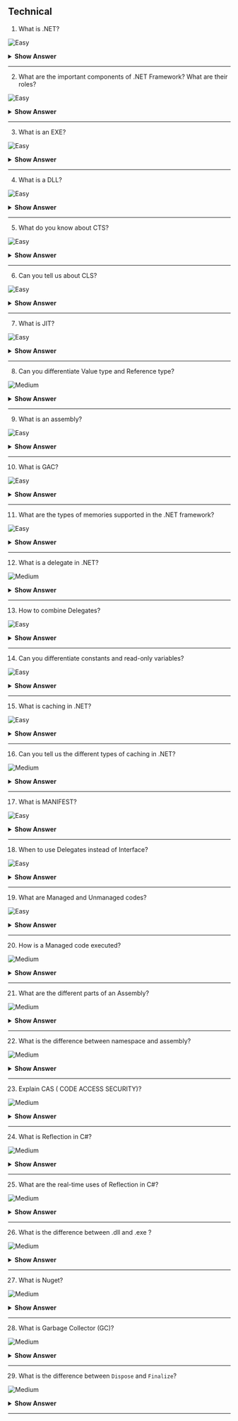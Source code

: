 ## Technical

1. What is .NET?

![Easy](https://github.com/revaturelabs/interviewquestions/blob/dev/InterviewSpecificQuestions/ComplexityTags/simple%20(2).svg)

<details> <summary> <b> Show Answer </b> </summary>

<blockquote> 
    
.NET is a free, cross-platform, open-source developer platform for building many kinds of applications. .NET is built on a high-performance runtime that is used in production by many high-scale apps.

**Cloud apps**

 - Cloud native apps
 - Console apps
 - Serverless functions in the cloud
 - Web apps, web APIs, and microservices
 - Cross-platform client apps

**Desktop apps**

 - Games
 - Mobile apps
 - Windows apps

**Windows Desktop apps**

 - Windows Forms
 - Windows WPF
 - Universal Windows Platform (UWP)
 - Windows services

**Other app types**

 - Machine learning
 - Internet of Things (IoT)

</blockquote>

</details>

---

2. What are the important components of .NET Framework? What are their roles?

![Easy](https://github.com/revaturelabs/interviewquestions/blob/dev/InterviewSpecificQuestions/ComplexityTags/simple%20(2).svg)

<details> <summary> <b> Show Answer </b> </summary>

<blockquote> 

**CLR** 
- `Common Language Runtime (CLR)` manages the execution of programs written in any language that uses the .NET Framework, for example C#, VB.Net, F# and so on. 
- CLR does various operations like memory management, security checks etc.

**CTS** 
- `CTS stands for Common Type System`. It has a set of rules which state how a data type should be declared, defined and used in the program. For example, int, string, double, all are types managed by CTS.

**CLS**
- `CLS stands for Common Language Specification` and it is a subset of CTS. It defines a set of rules and restrictions that every language must follow which runs under .NET framework. For example, you write a program in different .NET languages C#, VB.NET, J# but if their logic and output is same, then the compiled output assembly will be same for all of them.

**FCL or BCL** 
- `Framework Class Library` is the collection of classes, namespaces, interfaces and value types that are used for .NET applications. For example, String class and its methods like Replace, Substring is provided by .NET framework only and it resides in Base or Framework class library.


</blockquote>

</details>

---

3. What is an EXE?

![Easy](https://github.com/revaturelabs/interviewquestions/blob/dev/InterviewSpecificQuestions/ComplexityTags/simple%20(2).svg)

<details> <summary> <b> Show Answer </b> </summary>

<blockquote> 

- EXE is an executable file that runs the application for which it is designed. 
- An EXE is produced when we build an application. 
- That's why the assemblies are loaded directly when we run an EXE. But an EXE cannot be shared with the other applications.

</blockquote>

</details>

---

4. What is a DLL?

![Easy](https://github.com/revaturelabs/interviewquestions/blob/dev/InterviewSpecificQuestions/ComplexityTags/simple%20(2).svg)

<details> <summary> <b> Show Answer </b> </summary>

<blockquote> 

Dynamic Link Library (DLL) is a library that consists of code that needs to be hidden. The code is encapsulated inside this library. An application can consist of many DLLs which can be shared with the other programs and applications.

</blockquote>

</details>

---

5. What do you know about CTS?

![Easy](https://github.com/revaturelabs/interviewquestions/blob/dev/InterviewSpecificQuestions/ComplexityTags/simple%20(2).svg)

<details> <summary> <b> Show Answer </b> </summary>

<blockquote> 

The common type system defines how types are declared, used, and managed in the common language runtime, and is also an important part of the runtime's support for cross-language integration. The common type system performs the following functions:

- Establishes a framework that helps enable cross-language integration, type safety, and high-performance code execution.

- Provides an object-oriented model that supports the complete implementation of many programming languages.

- Defines rules that languages must follow, which helps ensure that objects written in different languages can interact with each other.

- Provides a library that contains the primitive data types (such as Boolean, Byte, Char, Int32, and UInt64) used in application development.

</blockquote>

</details>

---

6. Can you tell us about CLS?

![Easy](https://github.com/revaturelabs/interviewquestions/blob/dev/InterviewSpecificQuestions/ComplexityTags/simple%20(2).svg)

<details> <summary> <b> Show Answer </b> </summary>

<blockquote> 

CLS defines a set of features that are needed by many common applications. It also provides a sort of recipe for any language that is implemented on top of .NET on what it needs to support.

CLS is a subset of the CTS. This means that all of the rules in the CTS also apply to the CLS, unless the CLS rules are more strict. If a component is built using only the rules in the CLS, that is, it exposes only the CLS features in its API, it is said to be CLS-compliant. For instance, the `<framework-librares>` are CLS-compliant precisely because they need to work across all of the languages that are supported on .NET

</blockquote>

</details>

---

7. What is JIT?

![Easy](https://github.com/revaturelabs/interviewquestions/blob/dev/InterviewSpecificQuestions/ComplexityTags/simple%20(2).svg)

<details> <summary> <b> Show Answer </b> </summary>

<blockquote> 

- JIT stands for Just In Time. JIT is a compiler that converts Intermediate Language to a Native code.
- The code is converted into Native language during execution. Native code is nothing but hardware specifications that can be read by the CPU. The native code can be stored so that it is accessible for subsequent calls.

</blockquote>

</details>

---

8. Can you differentiate Value type and Reference type?

![Medium](https://github.com/revaturelabs/interviewquestions/blob/dev/InterviewSpecificQuestions/ComplexityTags/Medium%20(2).svg)

<details> <summary> <b> Show Answer </b> </summary>

<blockquote> 

- A value type holds a data value within its own memory space. A reference type holds a pointer to another memory location that holds the data.
- In value type, the value is copied to the new location, so there are two identical copies of the same value in the memory. In reference type, the reference is copied while the actual value remains the same.
- A value type is stored in the stack. A reference type is stored on the heap.

**Examples**: The int, float, double, struct, enum are some examples of value types. The class, array, interface are some examples of reference types.

</blockquote>

</details>

---

9. What is an assembly?

![Easy](https://github.com/revaturelabs/interviewquestions/blob/dev/InterviewSpecificQuestions/ComplexityTags/simple%20(2).svg)

<details> <summary> <b> Show Answer </b> </summary>

<blockquote> 

- Assembly is unit of deployment like EXE or a DLL. When you create a code and build the solution then the .NET Framework convert it into assembly which you can see inside bin folder. 

- There are 3 types of assemblies:
  - `1. PRIVATE ASSEMBLY` - A private assembly is normally used by a single application only. It is not accessible outside.
  - `2. SHARED ASSEMBLY` - Shared assemblies are usually libraries of code, which multiple applications will use.A shared assembly is normally stored in the global assembly cache.
  - `3. SATELLITE ASSEMBLY` - A satellite Assembly is defined as an assembly with resources only, no executable code.

</blockquote>

</details>

---

10. What is GAC?

![Easy](https://github.com/revaturelabs/interviewquestions/blob/dev/InterviewSpecificQuestions/ComplexityTags/simple%20(2).svg)

<details> <summary> <b> Show Answer </b> </summary>

<blockquote> 

- GAC stands for `Global Assembly Cache`. 
- GAC is the place where shared assemblies get stored in a system.

</blockquote>

</details>

---

11. What are the types of memories supported in the .NET framework?

![Easy](https://github.com/revaturelabs/interviewquestions/blob/dev/InterviewSpecificQuestions/ComplexityTags/simple%20(2).svg)

<details> <summary> <b> Show Answer </b> </summary>

<blockquote>

Two types of memories are present in .NET. They are:
- **Stack**: Stack is a stored-value type that keeps track of each executing thread and its location. It is used for static memory allocation.

- **Heap**: Heap is a stored reference type that keeps track of the more precise objects or data. It is used for dynamic memory allocation.

</blockquote>

</details>

---

12. What is a delegate in .NET?

![Medium](https://github.com/revaturelabs/interviewquestions/blob/dev/InterviewSpecificQuestions/ComplexityTags/Medium%20(2).svg)

<details> <summary> <b> Show Answer </b> </summary>

<blockquote>

A delegate is a type that represents references to methods with a particular parameter list and return type. When you instantiate a delegate, you can associate its instance with any method with a compatible signature and return type. You can invoke (or call) the method through the delegate instance.

Delegates are used to pass methods as arguments to other methods. Event handlers are nothing more than methods that are invoked through delegates. You create a custom method, and a class such as a windows control can call your method when a certain event occurs. The following example shows a delegate declaration:

```C#

public delegate int PerformCalculation(int x, int y);

```

Any method from any accessible class or struct that matches the delegate type can be assigned to the delegate. The method can be either static or an instance method. This flexibility means you can programmatically change method calls, or plug new code into existing classes.

</blockquote>

</details>

---

13. How to combine Delegates?

![Easy](https://github.com/revaturelabs/interviewquestions/blob/dev/InterviewSpecificQuestions/ComplexityTags/simple%20(2).svg)

<details> <summary> <b> Show Answer </b> </summary>

<blockquote>

A useful property of delegate objects is that multiple objects can be assigned to one delegate instance by using the `+` operator. The multicast delegate contains a list of the assigned delegates. When the multicast delegate is called, it invokes the delegates in the list, in order. Only delegates of the same type can be combined.

The `-` operator can be used to remove a component delegate from a multicast delegate.

Example:
```C#
using System;

// Define a custom delegate that has a string parameter and returns void.
delegate void CustomDel(string s);

class TestClass
{
    // Define two methods that have the same signature as CustomDel.
    static void Hello(string s)
    {
        Console.WriteLine($"  Hello, {s}!");
    }

    static void Goodbye(string s)
    {
        Console.WriteLine($"  Goodbye, {s}!");
    }

    static void Main()
    {
        // Declare instances of the custom delegate.
        CustomDel hiDel, byeDel, multiDel, multiMinusHiDel;

        // In this example, you can omit the custom delegate if you
        // want to and use Action<string> instead.
        //Action<string> hiDel, byeDel, multiDel, multiMinusHiDel;

        // Initialize the delegate object hiDel that references the
        // method Hello.
        hiDel = Hello;

        // Initialize the delegate object byeDel that references the
        // method Goodbye.
        byeDel = Goodbye;

        // The two delegates, hiDel and byeDel, are combined to
        // form multiDel.
        multiDel = hiDel + byeDel;

        // Remove hiDel from the multicast delegate, leaving byeDel,
        // which calls only the method Goodbye.
        multiMinusHiDel = multiDel - hiDel;

        Console.WriteLine("Invoking delegate hiDel:");
        hiDel("A");
        Console.WriteLine("Invoking delegate byeDel:");
        byeDel("B");
        Console.WriteLine("Invoking delegate multiDel:");
        multiDel("C");
        Console.WriteLine("Invoking delegate multiMinusHiDel:");
        multiMinusHiDel("D");
    }
}
```

**Output:**

Invoking delegate hiDel:

  Hello, A!

Invoking delegate byeDel:

  Goodbye, B!

Invoking delegate multiDel:

  Hello, C!

  Goodbye, C!

Invoking delegate multiMinusHiDel:

  Goodbye, D!


</blockquote>

</details>

---

14. Can you differentiate constants and read-only variables?

![Easy](https://github.com/revaturelabs/interviewquestions/blob/dev/InterviewSpecificQuestions/ComplexityTags/simple%20(2).svg)

<details> <summary> <b> Show Answer </b> </summary>

<blockquote>

Constant fields are created using the const keyword and their value remains the same throughout the program. The Read-only fields are created using a read-only keyword and their value can be changed. Const is a compile-time constant while Read-only is a runtime constant.  

</blockquote>

</details>

---

15. What is caching in .NET?

![Easy](https://github.com/revaturelabs/interviewquestions/blob/dev/InterviewSpecificQuestions/ComplexityTags/simple%20(2).svg)

<details> <summary> <b> Show Answer </b> </summary>

<blockquote>

Caching is the act of storing data in an intermediate-layer, making subsequent data retrievals faster. Conceptually, caching is a performance optimization strategy and design consideration. Caching can significantly improve app performance by making infrequently changing (or expensive to retrieve) data more readily available. 

</blockquote>

</details>

---

16. Can you tell us the different types of caching in .NET?

![Medium](https://github.com/revaturelabs/interviewquestions/blob/dev/InterviewSpecificQuestions/ComplexityTags/simple%20(2).svg)

<details> <summary> <b> Show Answer </b> </summary>

<blockquote>

There are 3 types of caches in .NET:

- In-Memory Cache
- Persistent in-process Cache
- Distributed Cache

</blockquote>

</details>

---

17. What is MANIFEST?

![Easy](https://github.com/revaturelabs/interviewquestions/blob/dev/InterviewSpecificQuestions/ComplexityTags/simple%20(2).svg)

<details> <summary> <b> Show Answer </b> </summary>

<blockquote>

Assembly metadata is stored in Manifest. Manifest contains all the metadata needed to do the following things 

- Version of assembly.
- Security identity.
- Scope of the assembly.
- Resolve references to resources and classes.


</blockquote>

</details>

---

18. When to use Delegates instead of Interface?

![Easy](https://github.com/revaturelabs/interviewquestions/blob/dev/InterviewSpecificQuestions/ComplexityTags/simple%20(2).svg)

<details> <summary> <b> Show Answer </b> </summary>

<blockquote>

Both delegates and interfaces enable a class designer to separate type declarations and implementation. A given interface can be inherited and implemented by any class or struct. A delegate can be created for a method on any class, as long as the method fits the method signature for the delegate. An interface reference or a delegate can be used by an object that has no knowledge of the class that implements the interface or delegate method. 

**Use a delegate in the following circumstances:**

- An eventing design pattern is used.
- It is desirable to encapsulate a static method.
- The caller has no need to access other properties, methods, or interfaces on the object implementing the method.
- Easy composition is desired.
- A class may need more than one implementation of the method.

**Use an interface in the following circumstances:**

- There is a group of related methods that may be called.
- A class only needs one implementation of the method.
- The class using the interface will want to cast that interface to other interface or class types.
- The method being implemented is linked to the type or identity of the class: for example, comparison methods.

</blockquote>

</details>

---

19. What are Managed and Unmanaged codes?

![Easy](https://github.com/revaturelabs/interviewquestions/blob/dev/InterviewSpecificQuestions/ComplexityTags/simple%20(2).svg)

<details> <summary> <b> Show Answer </b> </summary>

<blockquote>

Managed code is just that a code whose execution is managed by a runtime. In this case, the runtime in question is called the Common Language Runtime or CLR, regardless of the implementation (for example, Mono, .NET Framework, or .NET Core/.NET 5+). CLR is in charge of taking the managed code, compiling it into machine code and then executing it. On top of that, runtime provides several important services such as automatic memory management, security boundaries, type safety etc.

In the unmanaged world, the programmer is in charge of pretty much everything. The actual program is, essentially, a binary that the operating system (OS) loads into memory and starts. Everything else, from memory management to security considerations are a burden of the programmer.

</blockquote>

</details>

---

20. How is a Managed code executed?

![Medium](https://github.com/revaturelabs/interviewquestions/blob/dev/InterviewSpecificQuestions/ComplexityTags/Medium%20(2).svg)

<details> <summary> <b> Show Answer </b> </summary>

<blockquote>

The steps for executing a managed code are as follows:

- Choose a language compiler depending on the language of the code.
- Convert the code into Intermediate language using its own compiler.
- The IL is then targeted to CLR which converts the code into native code using JIT.
- Execution of Native code.

</blockquote>

</details>

---

21. What are the different parts of an Assembly?

![Medium](https://github.com/revaturelabs/interviewquestions/blob/dev/InterviewSpecificQuestions/ComplexityTags/Medium%20(2).svg)

<details> <summary> <b> Show Answer </b> </summary>

<blockquote>

The different parts of an Assembly are:

i. Manifest: Also known as the assembly metadata, it has information about the version of an assembly.

ii. Type Metadata: Binary information of the program.

iii. MSIL: Microsoft Intermediate Language code.

iv. Resources: List of related files.

</blockquote>

</details>

---

22. What is the difference between namespace and assembly?

![Medium](https://github.com/revaturelabs/interviewquestions/blob/dev/InterviewSpecificQuestions/ComplexityTags/Medium%20(2).svg)

<details> <summary> <b> Show Answer </b> </summary>

<blockquote>

Following are the differences between namespace and assembly:

- Assembly is physical grouping of logical units, Namespace, logically groups
classes.
- Namespace can span multiple assembly.


</blockquote>

</details>

---

23. Explain CAS ( CODE ACCESS SECURITY)?

![Medium](https://github.com/revaturelabs/interviewquestions/blob/dev/InterviewSpecificQuestions/ComplexityTags/Medium%20(2).svg)

<details> <summary> <b> Show Answer </b> </summary>

<blockquote>

.Net provides a security model that prevents unauthorized access to resources. CAS is a part of that security model. CAS is present in the CLR. It enables the users to set permissions at a granular level for the code.


</blockquote>

</details>

---

24. What is Reflection in C#?

![Medium](https://github.com/revaturelabs/interviewquestions/blob/dev/InterviewSpecificQuestions/ComplexityTags/Medium%20(2).svg)

<details> <summary> <b> Show Answer </b> </summary>

<blockquote>

Reflection is needed when we want to determine or inspect the content of an assembly. Here, content means the metadata of an assembly like what are the methods in that assembly, what are the properties in that assembly, are they public, are they private, etc.

For example, one of the biggest implementations of Reflection is Visual Studio itself. Suppose, in visual studio, we create an object of the String class, and when we press obj. then visual studio intelligence showing all the properties, methods, fields, etc of that object. And this is possible because of Reflection in C#.

</blockquote>

</details>

---

25. What are the real-time uses of Reflection in C#?

![Medium](https://github.com/revaturelabs/interviewquestions/blob/dev/InterviewSpecificQuestions/ComplexityTags/Medium%20(2).svg)

<details> <summary> <b> Show Answer </b> </summary>

<blockquote>

- If we are creating applications like Visual Studio Editors where you want to show internal details 
i.e.. Metadata of an object using Intelligence.
- In unit testing sometimes, we need to invoke private methods to test whether the private members are working properly or not.
- Sometimes we would like to dump properties, methods, and assembly references to a file or probably show it on a screen.
- Late binding can also be achieved by using Reflection in C#. We can use reflection to dynamically create an instance of a type, about which we don’t have any information at compile time. So, Reflection enables us to use code that is not available at compile time.
- Consider an example where we have two alternate implementations of an interface. We want to allow the user to pick one or the other using a config file. With reflection, we can simply read the name of the class whose implementation we want to use from the config file and instantiate an instance of that class. This is another example of late binding using reflection.

</blockquote>
  
</details>

---

26. What is the difference between .dll and .exe ?

![Medium](https://github.com/revaturelabs/interviewquestions/blob/dev/InterviewSpecificQuestions/ComplexityTags/Medium%20(2).svg)

<details> <summary> <b> Show Answer </b> </summary>

<blockquote>

Both .dll and .exe are binary files. 

DLL: Dynamic Link Library, its a library of functions. DLL files do not have an entry point-start up function(main function from where program execution starts).  It is loaded dynamically with in a process execution hence it is a in process component. DLLs are faster in performance  as compared to EXEs.  If exceptions are not handeled with in functions of DLL then it will cause process to terminate. 

EXE: Executable files, it is also a library of functions but they do have an entry point from where the program execution starts. It is an out of process component. slower in performance as compared to DLLs.

</blockquote>

</details>

---

27. What is Nuget?

![Medium](https://github.com/revaturelabs/interviewquestions/blob/dev/InterviewSpecificQuestions/ComplexityTags/Medium%20(2).svg)

<details> <summary> <b> Show Answer </b> </summary>

<blockquote>

For .NET (including .NET Core), the Microsoft-supported mechanism for sharing code is NuGet, which defines how packages for .NET are created, hosted, and consumed, and provides the tools for each of those roles.

Put simply, a NuGet package is a single ZIP file with the .nupkg extension that contains compiled code (DLLs), other files related to that code, and a descriptive manifest that includes information like the package's version number.

</blockquote>

</details>

---

28. What is Garbage Collector (GC)? 

![Medium](https://github.com/revaturelabs/interviewquestions/blob/dev/InterviewSpecificQuestions/ComplexityTags/Medium%20(2).svg)

<details> <summary> <b> Show Answer </b> </summary>

<blockquote>

The garbage collector (GC) manages the allocation and release of memory. For example, in below code you will create object object1 and object2 of classes Employee and Manager in your application. Now you will use these objects for calling any method of that class or assigning some property.

```C#

public static void Main(string[] args)
{
    Employee obj1=new Employee();
    obj1.GetSalary();

    Manager obj2=new Employee();
    obj2.GiveSalary();
}

```
But after the use you did not destroy these objects. Destroying or disposing the objects is necessary, because it is occupying memory which has to be released. So that is what garbage collector do. Release the objects when their work is done. It is done AUTOMATICALLY, no need to code for it.

</blockquote>

</details>

---

29. What is the difference between `Dispose` and `Finalize`?

![Medium](https://github.com/revaturelabs/interviewquestions/blob/dev/InterviewSpecificQuestions/ComplexityTags/Medium%20(2).svg)

<details> <summary> <b> Show Answer </b> </summary>

<blockquote>

Dispose is a method of IDisposable interface. Inside this method developer has to write the code to clean or destroy the objects which are no more required. Finalize is called by GARBAGE COLLECTOR automatically and need not to be called by the user code to run.

There is no performance cost associated with Dispose method, as the developers know when the objects will be created and where to clean up them. There is performance cost associated with Finalize method. 

For example, if GC is running in every 10 minutes but there are no objects for cleaning then it is just wasting the memory which it is using for running.

**Dispose method Example**

```C#

public class Demo:IDisposable
{
    private bool disposed=false;
    public void Dispose()
    {
        Dispose(true);
        GC.SuppressFinalize(this);
    }
    protected virtual void Dispose(bool disposing)
    {
        if(!disposed)
        {
            if(disposing)
            {
                //clean up managed objects
            }
            //clean up unmanaged objects
            disposed=true;
        }
    }
}

```

</blockquote>

</details>

---
